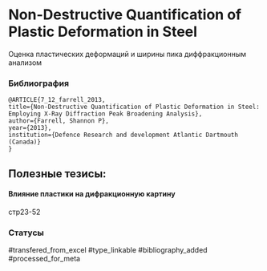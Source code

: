 # Non-Destructive Quantification of Plastic Deformation in Steel

Оценка пластических деформаций и ширины пика диффракционным анализом

### Библиография
```
@ARTICLE{7_12_farrell_2013,
title={Non-Destructive Quantification of Plastic Deformation in Steel: Employing X-Ray Diffraction Peak Broadening Analysis},
author={Farrell, Shannon P},
year={2013},
institution={Defence Research and development Atlantic Dartmouth (Canada)}
}
```

## Полезные тезисы:

#### Влияние пластики на дифракционную картину
стр23-52


### Статусы
#transfered_from_excel 
#type_linkable 
#bibliography_added
#processed_for_meta
